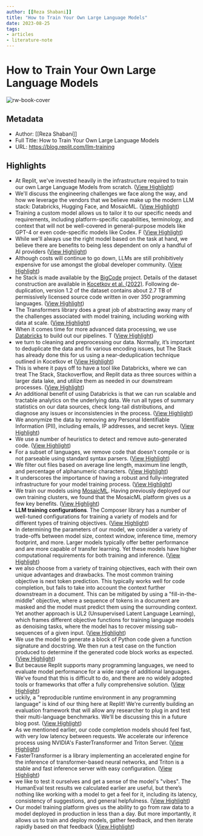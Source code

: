 ```yaml
---
author: [[Reza Shabani]]
title: "How to Train Your Own Large Language Models"
date: 2023-08-25
tags: 
- articles
- literature-note
---
```

# How to Train Your Own Large Language Models

![rw-book-cover](https://blog.replit.com/images/llm/llm-training-replit.jpg?v=1681921300071)

## Metadata
- Author: [[Reza Shabani]]
- Full Title: How to Train Your Own Large Language Models
- URL: https://blog.replit.com/llm-training

## Highlights
- At Replit, we've invested heavily in the infrastructure required to train our own Large Language Models from scratch. ([View Highlight](https://read.readwise.io/read/01gyfgsxr6mzcs6r14maa4p8pz))
- We'll discuss the engineering challenges we face along the way, and how we leverage the vendors that we believe make up the modern LLM stack: Databricks, Hugging Face, and MosaicML. ([View Highlight](https://read.readwise.io/read/01gyfgt7cahm8nv3nf4zgyf1x6))
- Training a custom model allows us to tailor it to our specific needs and requirements, including platform-specific capabilities, terminology, and context that will not be well-covered in general-purpose models like GPT-4 or even code-specific models like Codex. F ([View Highlight](https://read.readwise.io/read/01gyfgttx3rw8xbatefcsyhepj))
- While we'll always use the right model based on the task at hand, we believe there are benefits to being less dependent on only a handful of AI providers ([View Highlight](https://read.readwise.io/read/01gyfgv103wft4b50hazyg19jt))
- Although costs will continue to go down, LLMs are still prohibitively expensive for use amongst the global developer community. ([View Highlight](https://read.readwise.io/read/01gyfgvaey391bvpwvxkpe01gm))
- he Stack is made available by the [BigCode](https://www.bigcode-project.org/) project. Details of the dataset construction are available in [Kocetkov et al. (2022)](https://arxiv.org/abs/2211.15533). Following de-duplication, version 1.2 of the dataset contains about 2.7 TB of permissively licensed source code written in over 350 programming languages. ([View Highlight](https://read.readwise.io/read/01gyhkpaafpwjacc3bqfg8yrpq))
- The Transformers library does a great job of abstracting away many of the challenges associated with model training, including working with data at scale. ([View Highlight](https://read.readwise.io/read/01gyhkpp5z4w3vpcf78yznzre4))
- When it comes time for more advanced data processing, we use [Databricks](https://www.databricks.com/) to build out our pipelines. T ([View Highlight](https://read.readwise.io/read/01gyhkpw01r3mqbq5ymyw6gpyf))
- we turn to cleaning and preprocessing our data. Normally, it’s important to deduplicate the data and fix various encoding issues, but The Stack has already done this for us using a near-deduplication technique outlined in Kocetkov et ([View Highlight](https://read.readwise.io/read/01gyhkq91rxv40tkqxq88sedhm))
- This is where it pays off to have a tool like Databricks, where we can treat The Stack, Stackoverflow, and Replit data as three sources within a larger data lake, and utilize them as needed in our downstream processes. ([View Highlight](https://read.readwise.io/read/01gyhkqgv2fxmg40p6440cxqdg))
- An additional benefit of using Databricks is that we can run scalable and tractable analytics on the underlying data. We run all types of summary statistics on our data sources, check long-tail distributions, and diagnose any issues or inconsistencies in the process. ([View Highlight](https://read.readwise.io/read/01gyhkqrwv8b59bbh15mhd2v3c))
- We anonymize the data by removing any Personal Identifiable Information (PII), including emails, IP addresses, and secret keys. ([View Highlight](https://read.readwise.io/read/01gyhkqxp5zx4fks6bfywbexhg))
- We use a number of heuristics to detect and remove auto-generated code. ([View Highlight](https://read.readwise.io/read/01gyhkqzh8bn4hbp4gc30qfhcx))
- For a subset of languages, we remove code that doesn't compile or is not parseable using standard syntax parsers. ([View Highlight](https://read.readwise.io/read/01gyhkr1rq8tx043grc3pjwj4b))
- We filter out files based on average line length, maximum line length, and percentage of alphanumeric characters. ([View Highlight](https://read.readwise.io/read/01gyhkr42atxwp4b2wg4akmdb0))
- It underscores the importance of having a robust and fully-integrated infrastructure for your model training process. ([View Highlight](https://read.readwise.io/read/01gyhkrjv80ffqjp1jmfnamcmy))
- We train our models using [MosaicML](https://www.mosaicml.com/). Having previously deployed our own training clusters, we found that the MosaicML platform gives us a few key benefits. ([View Highlight](https://read.readwise.io/read/01gyhkrs6h3bqac7ab4r8zs5f5))
- **LLM training configurations**. The Composer library has a number of well-tuned configurations for training a variety of models and for different types of training objectives. ([View Highlight](https://read.readwise.io/read/01gyhks8224ayssbs55dwsghe0))
- In determining the parameters of our model, we consider a variety of trade-offs between model size, context window, inference time, memory footprint, and more. Larger models typically offer better performance and are more capable of transfer learning. Yet these models have higher computational requirements for both training and inference. ([View Highlight](https://read.readwise.io/read/01gyhksr2cwczb2mjxr7rjg5gg))
- we also choose from a variety of training objectives, each with their own unique advantages and drawbacks. The most common training objective is next token prediction. This typically works well for code completion, but fails to take into account the context further downstream in a document. This can be mitigated by using a "fill-in-the-middle" objective, where a sequence of tokens in a document are masked and the model must predict them using the surrounding context. Yet another approach is UL2 (Unsupervised Latent Language Learning), which frames different objective functions for training language models as denoising tasks, where the model has to recover missing sub-sequences of a given input. ([View Highlight](https://read.readwise.io/read/01gyhkt9ts24dtzj13ctf8p4h3))
- We use the model to generate a block of Python code given a function signature and docstring. We then run a test case on the function produced to determine if the generated code block works as expected. ([View Highlight](https://read.readwise.io/read/01gyhky8zbdmqpw04x6t9hsyzj))
- But because Replit supports many programming languages, we need to evaluate model performance for a wide range of additional languages. We've found that this is difficult to do, and there are no widely adopted tools or frameworks that offer a fully comprehensive solution. ([View Highlight](https://read.readwise.io/read/01gyhkyn4b3wbqsb31nt9bfxmy))
- uckily, a "reproducible runtime environment in any programming language" is kind of our thing here at Replit! We're currently building an evaluation framework that will allow any researcher to plug in and test their multi-language benchmarks. We'll be discussing this in a future blog post. ([View Highlight](https://read.readwise.io/read/01gyhkys7q59wf1ywvr4my6c7x))
- As we mentioned earlier, our code completion models should feel fast, with very low latency between requests. We accelerate our inference process using NVIDIA's FasterTransformer and Triton Server. ([View Highlight](https://read.readwise.io/read/01gyhkz3enawnb87a34w35qy2f))
- FasterTransformer is a library implementing an accelerated engine for the inference of transformer-based neural networks, and Triton is a stable and fast inference server with easy configuration. ([View Highlight](https://read.readwise.io/read/01gyhkzdajbd1cjfcfrzfvw29s))
- we like to test it ourselves and get a sense of the model's "vibes". The HumanEval test results we calculated earlier are useful, but there’s nothing like working with a model to get a feel for it, including its latency, consistency of suggestions, and general helpfulness. ([View Highlight](https://read.readwise.io/read/01gyhkzxrfnsqk7gx6ds8hkdjw))
- Our model training platform gives us the ability to go from raw data to a model deployed in production in less than a day. But more importantly, it allows us to train and deploy models, gather feedback, and then iterate rapidly based on that feedback ([View Highlight](https://read.readwise.io/read/01gyhm08g17b28q0dz1x3cqcpb))
